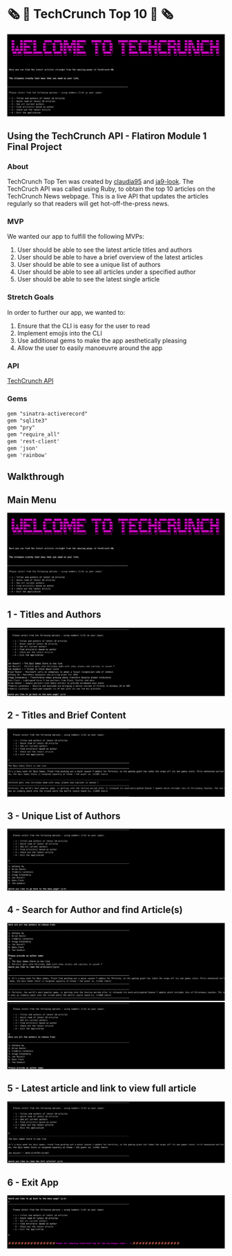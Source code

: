 # 🗞 📰 TechCrunch Top 10 📰 🗞

![main](img/app_overview.png)

## Using the TechCrunch API - Flatiron Module 1 Final Project
### About

TechCrunch Top Ten was created by [claudia95](https://github.com/claudia95) and [ja9-look](https://github.com/ja9-look).
The TechCruch API was called using Ruby, to obtain the top 10 articles on the TechCrunch News webpage.
This is a live API that updates the articles regularly so that readers will get hot-off-the-press news.

### MVP

We wanted our app to fulfill the following MVPs:

1. User should be able to see the latest article titles and authors
2. User should be able to have a brief overview of the latest articles
3. User should be able to see a unique list of authors
4. User should be able to see all articles under a specified author
5. User should be able to see the latest single article

### Stretch Goals

In order to further our app, we wanted to:

1. Ensure that the CLI is easy for the user to read
2. Implement emojis into the CLI
3. Use additional gems to make the app aesthetically pleasing
4. Allow the user to easily manoeuvre around the app

### API

[TechCrunch API](https://newsapi.org/v2/top-headlines?sources=techcrunch&apiKey=45aee5b7c7584064ac1b1de6297f5137)

### Gems
```
gem "sinatra-activerecord"
gem "sqlite3"
gem "pry"
gem "require_all"
gem 'rest-client'
gem 'json'
gem 'rainbow'
```

## Walkthrough

## Main Menu

![main](img/app_overview.png)

## 1 - Titles and Authors

![main](img/menu_option_1.png)

## 2 - Titles and Brief Content

![main](img/menu_option_2.png)

## 3 - Unique List of Authors

![main](img/menu_option_3.png)

## 4 - Search for Author and find Article(s)

![main](img/menu_option_4_author_list.png)
![main](img/menu_option_4.png)

## 5 - Latest article and link to view full article

![main](img/menu_option_5.png)

## 6 - Exit App

![main](img/menu_option_6.png)
